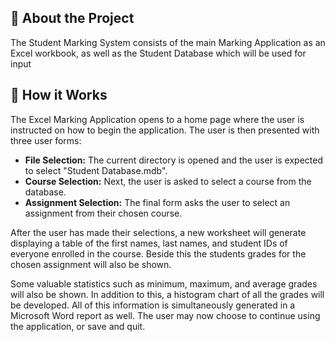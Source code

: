 ## :star2: About the Project
The Student Marking System consists of the main Marking Application as an Excel workbook, as well as the Student Database which will be used for input

## :book: How it Works
The Excel Marking Application opens to a home page where the user is instructed on how to begin the application. The user is then presented with three user forms:
- **File Selection:** The current directory is opened and the user is expected to select "Student Database.mdb".
- **Course Selection:** Next, the user is asked to select a course from the database.
- **Assignment Selection:** The final form asks the user to select an assignment from their chosen course.

After the user has made their selections, a new worksheet will generate displaying a table of the first names, last names, and student IDs of everyone enrolled in the course. Beside this the students grades for the chosen assignment will also be shown.

Some valuable statistics such as minimum, maximum, and average grades will also be shown. In addition to this, a histogram chart of all the grades will be developed. All of this information is simultaneously generated in a Microsoft Word report as well. The user may now choose to continue using the application, or save and quit.  

